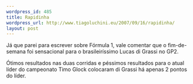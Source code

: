 ```yaml
--- 
wordpress_id: 485
title: Rapidinha
wordpress_url: http://www.tiagoluchini.eu/2007/09/16/rapidinha/
layout: post
---
```

Já que parei para escrever sobre Fórmula 1, vale comentar que o fim-de-semana foi sensacional para o brasileiríssimo Lucas di Grassi no GP2.

Ótimos resultados nas duas corridas e péssimos resultados para o atual líder do campeonato Timo Glock colocaram di Grassi há apenas 2 pontos do líder.
